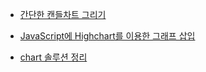 * [간단한 캔들차트 그리기](https://github.com/ckdqja135/Typescript-restful-starter/blob/master/mdfile/2020-04-22/%EA%B0%84%EB%8B%A8%ED%95%98%EA%B2%8C%20high%EC%B0%A8%ED%8A%B8%20%EA%B5%AC%ED%98%84.md)

* [JavaScript에 Highchart를 이용한 그래프 삽입](https://github.com/ckdqja135/Typescript-restful-starter/blob/master/mdfile/2020-04-22/highchart.md)

* [chart 솔루션 정리](https://github.com/ckdqja135/Typescript-restful-starter/blob/master/mdfile/2020-04-22/%EA%B0%81%EC%A2%85%20%EB%AC%B4%EB%A3%8C%2C%EC%9C%A0%EB%A3%8C%20chart%20%EC%86%94%EB%A3%A8%EC%85%98%20%EC%A0%95%EB%A6%AC.md)
